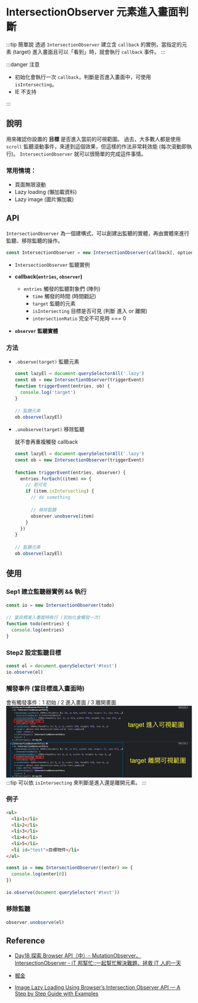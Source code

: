 # IntersectionObserver 元素進入畫面判斷

:::tip 簡單說
透過 `IntersectionObserver` 建立含 `callback` 的實例，當指定的元素 (target) 進入畫面且可以「看到」時，就會執行 `callback` 事件。
:::

:::danger 注意

- 初始化會執行一次 `callback`，判斷是否進入畫面中，可使用 `isIntersecting`。
- IE 不支持

:::

## 說明

用來確認你設置的 **目標** 是否進入當前的可視範圍。
過去，大多數人都是使用 `scroll` 監聽滾動事件，來達到這個效果，但這樣的作法非常耗效能 (每次滾動即執行)。 `IntersectionObserver` 就可以很簡單的完成這件事情。

### 常用情境：

- 頁面無限滾動
- Lazy loading (懶加載資料)
- Lazy image (圖片懶加載)

## API

`IntersectionObserver` 為一個建構式，可以創建出監聽的實體，再由實體來進行監聽、移除監聽的操作。

```jsx
const IntersectionObserver = new IntersectionObserver(callback[, option])
```

- `IntersectionObserver` 監聽實例

- **callback(`entries`, `observer`)**
  - `entries` 觸發的監聽對象們 (陣列)
    - `time` 觸發的時間 (時間戳記)
    - `target` 監聽的元素
    - `isIntersecting` 目標是否可見 (判斷 進入 or 離開)
    - `intersectionRatio` 完全不可見時 === 0
- **`observer` 監聽實體**

### 方法

- `.observe(target)` 監聽元素

  ```js {8}
  const lazyEl = document.querySelectorAll('.lazy')
  const ob = new IntersectionObserver(triggerEvent)
  function triggerEvent(entries, ob) {
    console.log('target')
  }

  // 監聽元素
  ob.observe(lazyEl)
  ```

- `.unobserve(target)` 移除監聽

  就不會再重複觸發 callback

  ```js {11}
  const lazyEl = document.querySelectorAll('.lazy')
  const ob = new IntersectionObserver(triggerEvent)

  function triggerEvent(entries, observer) {
    entries.forEach((item) => {
      // 若可見
      if (item.isIntersecting) {
        // do something

        // 移除監聽
        observer.unobserve(item)
      }
    })
  }

  // 監聽元素
  ob.observe(lazyEl)
  ```

## 使用

### Sep1 建立監聽器實例 && 執行

```js
const io = new IntersectionObserver(todo)

// 當目標進入畫面時執行 (初始化會觸發一次)
function todo(entries) {
  console.log(entries)
}
```

### Step2 設定監聽目標

```js
const el = document.querySelector('#test')
io.observe(el)
```

### 觸發事件 (當目標進入畫面時)

會有觸發事件：1 初始 / 2 進入畫面 / 3 離開畫面
![由此可見，我們可以依 `isIntersecting` 來判斷是進入還是離開元素。](./img/intersectionObserver.png)
:::tip
可以依 `isIntersecting` 來判斷是進入還是離開元素。
:::

### 例子

```html
<ul>
  <li>1</li>
  <li>2</li>
  <li>3</li>
  <li>4</li>
  <li>5</li>
  <li id="test">目標物件</li>
</ul>
```

```js
const io = new IntersectionObserver((enter) => {
  console.log(enter[0])
})

io.observe(document.querySelector('#test'))
```

### 移除監聽

```js
observer.unobserve(el)
```

## Reference

- [Day18 探索 Browser API（中）- MutationObserver、IntersectionObserver - iT 邦幫忙::一起幫忙解決難題，拯救 IT 人的一天](https://ithelp.ithome.com.tw/articles/10217810)

- [掘金](https://juejin.cn/post/7028744289890861063)
- [Image Lazy Loading Using Browser’s Intersection Observer API — A Step by Step Guide with Examples](https://medium.com/fasal-engineering/image-lazy-loading-using-browsers-intersection-observer-api-a-step-by-step-guide-with-examples-b1a867614e8)
